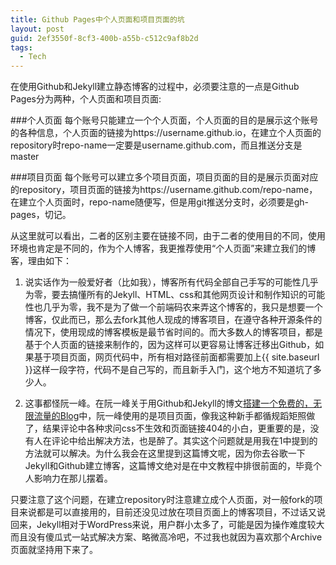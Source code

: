 ```yaml
---
title: Github Pages中个人页面和项目页面的坑
layout: post
guid: 2ef3550f-8cf3-400b-a55b-c512c9af8b2d
tags:
  - Tech
---
```


<!--
[![bridge to wonderland]({{ site.baseurl }}/media/files/2014/09/05/bridge-to-wonderland.jpg)](http://500px.com/photo/82158657)

[Lucian](http://lucianmarin.com/ "Lucian")
-->

在使用Github和Jekyll建立静态博客的过程中，必须要注意的一点是Github Pages分为两种，个人页面和项目页面:

###个人页面
每个账号只能建立一个个人页面，个人页面的目的是展示这个账号的各种信息，个人页面的链接为https://username.github.io，在建立个人页面的repository时repo-name一定要是username.github.com，而且推送分支是master

###项目页面
每个账号可以建立多个项目页面，项目页面的目的是展示页面对应的repository，项目页面的链接为https://username.github.com/repo-name，在建立个人页面时，repo-name随便写，但是用git推送分支时，必须要是gh-pages，切记。

从这里就可以看出，二者的区别主要在链接不同，由于二者的使用目的不同，使用环境也肯定是不同的，作为个人博客，我更推荐使用“个人页面”来建立我们的博客，理由如下：

1. 说实话作为一般爱好者（比如我），博客所有代码全部自己手写的可能性几乎为零，要去搞懂所有的Jekyll、HTML、css和其他网页设计和制作知识的可能性也几乎为零，我不是为了做一个前端码农来弄这个博客的，我只是想要一个博客，仅此而已，那么去fork其他人现成的博客项目，在遵守各种开源条件的情况下，使用现成的博客模板是最节省时间的。而大多数人的博客项目，都是基于个人页面的链接来制作的，因为这样可以更容易让博客迁移出Github，如果基于项目页面，网页代码中，所有相对路径前面都需要加上{{ site.baseurl }}这样一段字符，代码不是自己写的，而且新手入门，这个地方不知道坑了多少人。

2. 这事都怪阮一峰。在阮一峰关于用Github和Jekyll的博文[搭建一个免费的，无限流量的Blog](http://www.ruanyifeng.com/blog/2012/08/blogging_with_jekyll.html "搭建一个免费的，无限流量的Blog----github Pages和Jekyll入门")中，阮一峰使用的是项目页面，像我这种新手都循规蹈矩照做了，结果评论中各种求问css不生效和页面链接404的小白，更重要的是，没有人在评论中给出解决方法，也是醉了。其实这个问题就是用我在1中提到的方法就可以解决。为什么我会在这里提到这篇博文呢，因为你去谷歌一下Jekyll和Github建立博客，这篇博文绝对是在中文教程中排很前面的，毕竟个人影响力在那儿摆着。

只要注意了这个问题，在建立repository时注意建立成个人页面，对一般fork的项目来说都是可以直接用的，目前还没见过放在项目页面上的博客项目，不过话又说回来，Jekyll相对于WordPress来说，用户群小太多了，可能是因为操作难度较大而且没有傻瓜式一站式解决方案、略微高冷吧，不过我也就因为喜欢那个Archive页面就坚持用下来了。